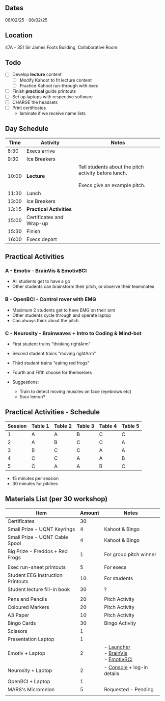 ## Dates
06/02/25 - 08/02/25
## Location
47A - 351 Sir James Foots Building, Collaborative Room
## Todo

- [ ] Develop **lecture** content
	- [ ] Modify Kahoot to fit lecture content
	- [ ] Practice Kahoot run-through with exec
- [ ] Finish **practical** guide printouts
- [ ] Set up laptops with respective software
- [ ] CHARGE the headsets
- [ ] Print certificates
	- laminate if we receive name lists
 
## Day Schedule

| Time  | Activity                 | Notes                                                                                    |
| ----- | ------------------------ | ---------------------------------------------------------------------------------------- |
| 8:30  | Execs arrive             |                                                                                          |
| 9:30  | Ice Breakers             |                                                                                          |
| 10:00 | **Lecture**              | Tell students about the pitch activity before lunch.<br><br>Execs give an example pitch. |
| 11:30 | Lunch                    |                                                                                          |
| 13:00 | Ice Breakers             |                                                                                          |
| 13:15 | **Practical Activities** |                                                                                          |
| 15:00 | Certificates and Wrap-up |                                                                                          |
| 15:30 | Finish                   |                                                                                          |
| 16:00 | Execs depart             |                                                                                          |

## Practical Activities

### A - Emotiv - BrainVis & EmotivBCI

- All students get to have a go
- Other students can brainstorm their pitch, or observe their teammates
### B - OpenBCI - Control rover with EMG

- Maximum 2 students get to have EMG on their arm
- Other students cycle through and operate laptop
- Can always think about the pitch
### C - Neurosity - Brainwaves + Intro to Coding & Mind-bot

- First student trains "thinking rightArm"
- Second student trains "moving rightArm"
- Third student trains "eating red frogs"
- Fourth and Fifth choose for themselves

- Suggestions:
	- Train to detect moving muscles on face (eyebrows etc)
	- Sour lemon?

## Practical Activities - Schedule

| Session | Table 1 | Table 2 | Table 3 | Table 4 | Table 5 |
| ------- | ------- | ------- | ------- | ------- | ------- |
| 1       | A       | A       | B       | C       | C       |
| 2       | A       | B       | C       | C       | A       |
| 3       | B       | C       | C       | A       | A       |
| 4       | C       | C       | A       | A       | B       |
| 5       | C       | A       | A       | B       | C       |

- 15 minutes per session
- 30 minutes for pitches

## Materials List (per 30  workshop)

| Item                              | Amount | Notes                                                                                                                                                                                       |
| --------------------------------- | ------ | ------------------------------------------------------------------------------------------------------------------------------------------------------------------------------------------- |
| Certificates                      | 30     |                                                                                                                                                                                             |
| Small Prize - UQNT Keyrings       | 4      | Kahoot & Bingo                                                                                                                                                                              |
| Small Prize - UQNT Cable Spool    | 4      | Kahoot & Bingo                                                                                                                                                                              |
| Big Prize - Freddos + Red Frogs   | 1      | For group pitch winner                                                                                                                                                                      |
|                                   |        |                                                                                                                                                                                             |
| Exec run-sheet printouts          | 5      | For execs                                                                                                                                                                                   |
| Student EEG Instruction Printouts | 10     | For students                                                                                                                                                                                |
| Student lecture fill-in book      | 30     | ?                                                                                                                                                                                           |
|                                   |        |                                                                                                                                                                                             |
| Pens and Pencils                  | 20     | Pitch Activity                                                                                                                                                                              |
| Coloured Markers                  | 20     | Pitch Activity                                                                                                                                                                              |
| A3 Paper                          | 10     | Pitch Activity                                                                                                                                                                              |
| Bingo Cards                       | 30     | Bingo Activity                                                                                                                                                                              |
| Scissors                          | 1      |                                                                                                                                                                                             |
| Presentation Laptop               | 1      |                                                                                                                                                                                             |
| Emotiv + Laptop                   | 2      | - [Launcher](https://www.emotiv.com/products/emotiv-launcher)<br>- [BrainVis](https://www.emotiv.com/products/emotiv-brainviz)<br>- [EmotivBCI](https://www.emotiv.com/products/emotiv-bci) |
| Neurosity + Laptop                | 2      | - [Console](https://console.neurosity.co/) + log-in details                                                                                                                                 |
| OpenBCI + Laptop                  | 1      |                                                                                                                                                                                             |
| MARS's Micromelon                 | 5      | Requested - Pending                                                                                                                                                                         |
|                                   |        |                                                                                                                                                                                             |
